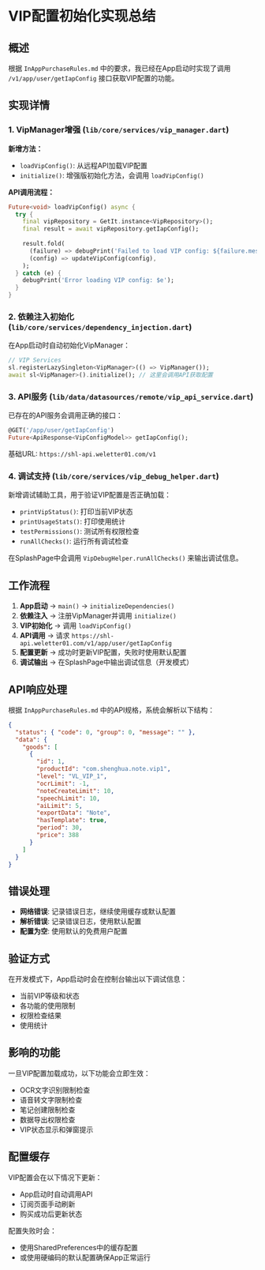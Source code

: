 # VIP配置初始化实现总结

## 概述

根据 `InAppPurchaseRules.md` 中的要求，我已经在App启动时实现了调用 `/v1/app/user/getIapConfig` 接口获取VIP配置的功能。

## 实现详情

### 1. VipManager增强 (`lib/core/services/vip_manager.dart`)

**新增方法：**
- `loadVipConfig()`: 从远程API加载VIP配置
- `initialize()`: 增强版初始化方法，会调用 `loadVipConfig()`

**API调用流程：**
```dart
Future<void> loadVipConfig() async {
  try {
    final vipRepository = GetIt.instance<VipRepository>();
    final result = await vipRepository.getIapConfig();
    
    result.fold(
      (failure) => debugPrint('Failed to load VIP config: ${failure.message}'),
      (config) => updateVipConfig(config),
    );
  } catch (e) {
    debugPrint('Error loading VIP config: $e');
  }
}
```

### 2. 依赖注入初始化 (`lib/core/services/dependency_injection.dart`)

在App启动时自动初始化VipManager：
```dart
// VIP Services
sl.registerLazySingleton<VipManager>(() => VipManager());
await sl<VipManager>().initialize(); // 这里会调用API获取配置
```

### 3. API服务 (`lib/data/datasources/remote/vip_api_service.dart`)

已存在的API服务会调用正确的接口：
```dart
@GET('/app/user/getIapConfig')
Future<ApiResponse<VipConfigModel>> getIapConfig();
```

基础URL: `https://shl-api.weletter01.com/v1`

### 4. 调试支持 (`lib/core/services/vip_debug_helper.dart`)

新增调试辅助工具，用于验证VIP配置是否正确加载：
- `printVipStatus()`: 打印当前VIP状态
- `printUsageStats()`: 打印使用统计
- `testPermissions()`: 测试所有权限检查
- `runAllChecks()`: 运行所有调试检查

在SplashPage中会调用 `VipDebugHelper.runAllChecks()` 来输出调试信息。

## 工作流程

1. **App启动** → `main()` → `initializeDependencies()`
2. **依赖注入** → 注册VipManager并调用 `initialize()`
3. **VIP初始化** → 调用 `loadVipConfig()`
4. **API调用** → 请求 `https://shl-api.weletter01.com/v1/app/user/getIapConfig`
5. **配置更新** → 成功时更新VIP配置，失败时使用默认配置
6. **调试输出** → 在SplashPage中输出调试信息（开发模式）

## API响应处理

根据 `InAppPurchaseRules.md` 中的API规格，系统会解析以下结构：
```json
{
  "status": { "code": 0, "group": 0, "message": "" },
  "data": {
    "goods": [
      {
        "id": 1,
        "productId": "com.shenghua.note.vip1",
        "level": "VL_VIP_1",
        "ocrLimit": -1,
        "noteCreateLimit": 10,
        "speechLimit": 10,
        "aiLimit": 5,
        "exportData": "Note",
        "hasTemplate": true,
        "period": 30,
        "price": 388
      }
    ]
  }
}
```

## 错误处理

- **网络错误**: 记录错误日志，继续使用缓存或默认配置
- **解析错误**: 记录错误日志，使用默认配置
- **配置为空**: 使用默认的免费用户配置

## 验证方式

在开发模式下，App启动时会在控制台输出以下调试信息：
- 当前VIP等级和状态
- 各功能的使用限制
- 权限检查结果
- 使用统计

## 影响的功能

一旦VIP配置加载成功，以下功能会立即生效：
- OCR文字识别限制检查
- 语音转文字限制检查  
- 笔记创建限制检查
- 数据导出权限检查
- VIP状态显示和弹窗提示

## 配置缓存

VIP配置会在以下情况下更新：
- App启动时自动调用API
- 订阅页面手动刷新
- 购买成功后更新状态

配置失败时会：
- 使用SharedPreferences中的缓存配置
- 或使用硬编码的默认配置确保App正常运行